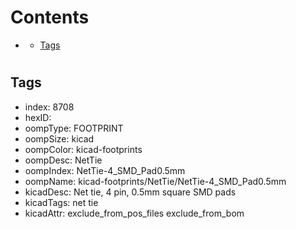 



Contents
========

* [](#)
	* [Tags](#tags)

# 

## Tags

- index: 8708
- hexID: 
- oompType: FOOTPRINT
- oompSize: kicad
- oompColor: kicad-footprints
- oompDesc: NetTie
- oompIndex: NetTie-4_SMD_Pad0.5mm
- oompName: kicad-footprints/NetTie/NetTie-4_SMD_Pad0.5mm
- kicadDesc: Net tie, 4 pin, 0.5mm square SMD pads
- kicadTags: net tie
- kicadAttr: exclude_from_pos_files exclude_from_bom

